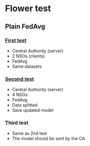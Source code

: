 # Flower test

## Plain FedAvg

### [First test](../1-plain-avg/README.md)
- Central Authority (server)
- 2 NSOs (clients)
- FedAvg
- Same datasets

### [Second test](../2-four-clients/README.md)
- Central Authority (server)
- 4 NSOs
- FedAvg
- Data splitted
- Save updated model

### Third test
- Same as 2nd test
- The model should be sent by the CA





